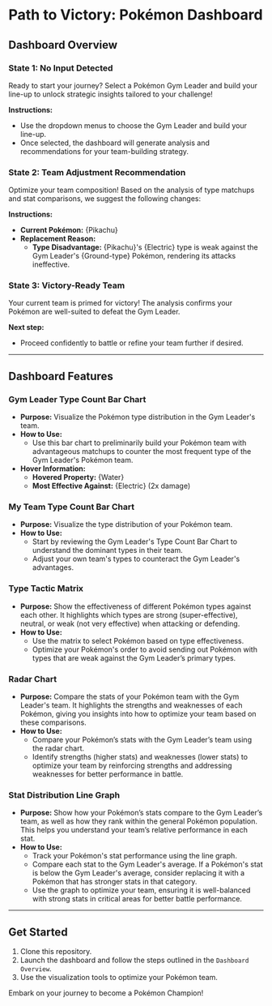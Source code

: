 # Path to Victory: Pokémon Dashboard

## Dashboard Overview

### State 1: No Input Detected  
Ready to start your journey? Select a Pokémon Gym Leader and build your line-up to unlock strategic insights tailored to your challenge!

**Instructions:**
- Use the dropdown menus to choose the Gym Leader and build your line-up.
- Once selected, the dashboard will generate analysis and recommendations for your team-building strategy.

### State 2: Team Adjustment Recommendation 
Optimize your team composition! Based on the analysis of type matchups and stat comparisons, we suggest the following changes:

**Instructions:**
- **Current Pokémon:** {Pikachu}
- **Replacement Reason:**  
  - **Type Disadvantage:** {Pikachu}'s {Electric} type is weak against the Gym Leader's {Ground-type} Pokémon, rendering its attacks ineffective.

### State 3: Victory-Ready Team
Your current team is primed for victory! The analysis confirms your Pokémon are well-suited to defeat the Gym Leader.

**Next step:**
- Proceed confidently to battle or refine your team further if desired.

---

## Dashboard Features

### Gym Leader Type Count Bar Chart
- **Purpose:** Visualize the Pokémon type distribution in the Gym Leader's team.
- **How to Use:**
  - Use this bar chart to preliminarily build your Pokémon team with advantageous matchups to counter the most frequent type of the Gym Leader's Pokémon team.
- **Hover Information:**  
  - **Hovered Property:** {Water}  
  - **Most Effective Against:** {Electric} (2x damage)

### My Team Type Count Bar Chart
- **Purpose:** Visualize the type distribution of your Pokémon team.
- **How to Use:**
  - Start by reviewing the Gym Leader's Type Count Bar Chart to understand the dominant types in their team.
  - Adjust your own team's types to counteract the Gym Leader's advantages.

### Type Tactic Matrix
- **Purpose:** Show the effectiveness of different Pokémon types against each other. It highlights which types are strong (super-effective), neutral, or weak (not very effective) when attacking or defending.
- **How to Use:**
  - Use the matrix to select Pokémon based on type effectiveness.
  - Optimize your Pokémon's order to avoid sending out Pokémon with types that are weak against the Gym Leader’s primary types.

### Radar Chart
- **Purpose:** Compare the stats of your Pokémon team with the Gym Leader's team. It highlights the strengths and weaknesses of each Pokémon, giving you insights into how to optimize your team based on these comparisons.
- **How to Use:**
  - Compare your Pokémon’s stats with the Gym Leader’s team using the radar chart.
  - Identify strengths (higher stats) and weaknesses (lower stats) to optimize your team by reinforcing strengths and addressing weaknesses for better performance in battle.

### Stat Distribution Line Graph
- **Purpose:** Show how your Pokémon’s stats compare to the Gym Leader’s team, as well as how they rank within the general Pokémon population. This helps you understand your team’s relative performance in each stat.
- **How to Use:**
  - Track your Pokémon's stat performance using the line graph.
  - Compare each stat to the Gym Leader's average. If a Pokémon's stat is below the Gym Leader's average, consider replacing it with a Pokémon that has stronger stats in that category.
  - Use the graph to optimize your team, ensuring it is well-balanced with strong stats in critical areas for better battle performance.

---

## Get Started
1. Clone this repository.
2. Launch the dashboard and follow the steps outlined in the `Dashboard Overview`.
3. Use the visualization tools to optimize your Pokémon team.

Embark on your journey to become a Pokémon Champion!

